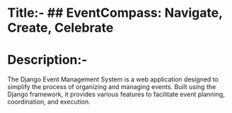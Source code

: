 # Title:- ## EventCompass: Navigate, Create, Celebrate
# Description:-
The Django Event Management System is a web application designed to simplify the process of organizing and managing events. Built using the Django framework, it provides various features to facilitate event planning, coordination, and execution.
